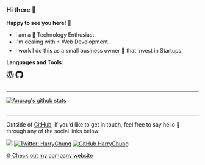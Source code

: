 ### Hi there 👋

<!--<img align="right" alt="GIF" src="https://magiccopy.xyz/assets/images/hadder.gif" width="500" height="320" />-->

**Happy to see you here!** :star_struck: <br> 
- I am a 🚀 Technology Enthusiast. 
- I'm dealing with ⚡ Web Development. 
- I work I do this as a small business owner 💪 that invest in Startups.  

**Languages and Tools:**  

<code><img height="20" src="https://raw.githubusercontent.com/github/explore/80688e429a7d4ef2fca1e82350fe8e3517d3494d/topics/wordpress/wordpress.png"></code>
<code><img height="20" src="https://raw.githubusercontent.com/github/explore/78df643247d429f6cc873026c0622819ad797942/topics/github/github.png"></code>
<br />
<br />

---
<!--[![Top Langs](https://github-readme-stats.vercel.app/api/top-langs/?username=amharry&layout=compact)](https://github.com/amharry/github-readme-stats)-->
[![Anurag's github stats](https://github-readme-stats.vercel.app/api?username=amharry)](https://github.com/amharry/github-readme-stats)
<br />
<br />

---
Outside of [GitHub](https://github.com/amharry/), If you’d like to get in touch, feel free to say hello 👋 through any of the social links below. 


![](https://komarev.com/ghpvc/?username=amharry&color=blue&label=Profile+Views)
[![Twitter: HarryChung](https://img.shields.io/twitter/follow/amharry_?style=social)](https://twitter.com/amharry_)
[![GitHub HarryChung](https://img.shields.io/github/followers/amharry?label=follow&style=social)](https://github.com/amharry)


<p><a href="https://adfiinc.com">🌐 Check out my company website</a></p>

<!--<code><img height="20" src="https://raw.githubusercontent.com/github/explore/80688e429a7d4ef2fca1e82350fe8e3517d3494d/topics/mysql/mysql.png"></code>-->
<!--<code><img height="20" src="https://raw.githubusercontent.com/github/explore/80688e429a7d4ef2fca1e82350fe8e3517d3494d/topics/firebase/firebase.png"></code>-->
<!--<code><img height="20" src="https://raw.githubusercontent.com/github/explore/80688e429a7d4ef2fca1e82350fe8e3517d3494d/topics/git/git.png"></code>-->

<!--
**air3ee/air3ee** is a ✨ _special_ ✨ repository because its `README.md` (this file) appears on your GitHub profile.

Here are some ideas to get you started:

- 🔭 I’m currently working on ...
- 🌱 I’m currently learning ...
- 👯 I’m looking to collaborate on ...
- 🤔 I’m looking for help with ...
- 💬 Ask me about ...
- 📫 How to reach me: ...
- 😄 Pronouns: ...
- ⚡ Fun fact: ...
-->
